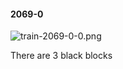 #### 2069-0
![train-2069-0-0.png](https://github.com/lil-lab/nlvr/raw/master/nlvr/train/images/10/train-2069-0-0.png "train-2069-0-0.png")

There are 3 black blocks